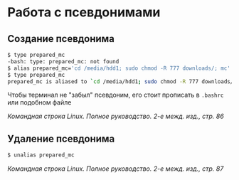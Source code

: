 # Работа с псевдонимами
## Создание псевдонима

```bash
$ type prepared_mc
-bash: type: prepared_mc: not found
$ alias prepared_mc='cd /media/hdd1; sudo chmod -R 777 downloads/; mc'
$ type prepared_mc
prepared_mc is aliased to `cd /media/hdd1; sudo chmod -R 777 downloads/; mc'
```

Чтобы терминал не "забыл" псевдоним, его стоит прописать в `.bashrc` или подобном файле

*Командная строка Linux. Полное руководство. 2-е межд. изд., стр. 86*

## Удаление псевдонима

```bash
$ unalias prepared_mc
```

*Командная строка Linux. Полное руководство. 2-е межд. изд., стр. 87*